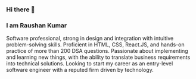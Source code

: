 ### Hi there 👋
### I am Raushan Kumar

Software professional, strong in design and integration with intuitive problem-solving skills. Proficient in HTML, CSS, React.JS, and hands-on practice of more than 200 DSA questions. Passionate about implementing and learning new things, with the ability to translate business requirements into technical solutions. Looking to start my career as an entry-level software engineer with a reputed firm driven by technology.
<!--
**Raushan8271/Raushan8271** is a ✨ _special_ ✨ repository because its `README.md` (this file) appears on your GitHub profile.

Here are some ideas to get you started:

- 🔭 I’m currently working on ...
- 🌱 I’m currently learning ...
- 👯 I’m looking to collaborate on ...
- 🤔 I’m looking for help with ...
- 💬 Ask me about ...
- 📫 How to reach me: ...
- 😄 Pronouns: ...
- ⚡ Fun fact: ...
-->

